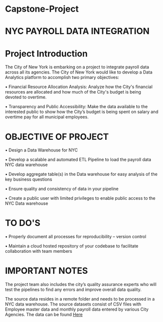 # Capstone-Project
# NYC PAYROLL DATA INTEGRATION
# Project Introduction
The City of New York is embarking on a project to integrate payroll data across all its
agencies. The City of New York would like to develop a Data Analytics platform to
accomplish two primary objectives:

• Financial Resource Allocation Analysis: Analyze how the City's financial resources are
allocated and how much of the City's budget is being devoted to overtime.

• Transparency and Public Accessibility: Make the data available to the interested public
to show how the City’s budget is being spent on salary and overtime pay for all
municipal employees.


# OBJECTIVE OF PROJECT
• Design a Data Warehouse for NYC

• Develop a scalable and automated ETL Pipeline to load the payroll data NYC data
warehouse

• Develop aggregate table(s) in the Data warehouse for easy analysis of the key business
questions

• Ensure quality and consistency of data in your pipeline

• Create a public user with limited privileges to enable public access to the NYC Data
warehouse

# TO DO'S
• Properly document all processes for reproducibility – version control

• Maintain a cloud hosted repository of your codebase to facilitate collaboration with
team members

# IMPORTANT NOTES
The project team
also includes the city’s quality assurance experts who will test the pipelines to find any
errors and improve overall data quality.

The source data resides in a remote folder and needs to be processed in a NYC data
warehouse. The source datasets consist of CSV files with Employee master data and
monthly payroll data entered by various City Agencies.
The data can be found <a href="https://drive.google.com/drive/folders/1AndnDfj-ChbUP5xHPdYQhG1Zw3BrEjL9">Here</a>

